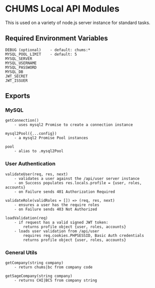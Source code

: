 # CHUMS Local API Modules

This is used on a variety of node.js server instance for standard tasks.

## Required Environment Variables
    DEBUG (optional)    - default: chums:*
    MYSQL_POOL_LIMIT    - default: 5
    MYSQL_SERVER
    MYSQL_USERNAME
    MYSQL_PASSWORD
    MYSQL_DB
    JWT_SECRET
    JWT_ISSUER

## Exports
### MySQL
    getConnection()     
        - uses mysql2 Promise to create a connection instance

    mysql2Pool({...config}) 
        - a mysql2 Promise Pool instances

    pool                    
        - alias to .mysql2Pool

### User Authentication
    validateUser(req, res, next)   
        - validates a user against the /api/user server instance
        - on Success populates res.locals.profile = {user, roles, accounts}
        - on Failure sends 401 Authorization Required 

    validateRole(validRoles = []) => (req, res, next) 
        - ensures a user has the require roles
        - on Failure sends 403 Not Authorized

    loadValidation(req)
        - if request has a valid signed JWT token:
            returns profile object {user, roles, accounts} 
        - loads user validation from /api/user
            requires req.cookies.PHPSESSID, Basic Auth credentials 
            returns profile object {user, roles, accounts}
    
### General Utils
    getCompany(string company) 
        - return chums|bc from company code

    getSageCompany(string company) 
        - returns CHI|BCS from company string
